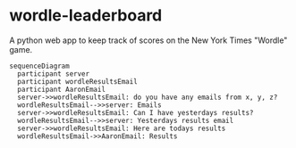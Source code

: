 # wordle-leaderboard
A python web app to keep track of scores on the New York Times "Wordle" game. 

```mermaid
sequenceDiagram
  participant server
  participant wordleResultsEmail
  participant AaronEmail
  server->>wordleResultsEmail: do you have any emails from x, y, z?
  wordleResultsEmail-->>server: Emails
  server->>wordleResultsEmail: Can I have yesterdays results?
  wordleResultsEmail-->>server: Yesterdays results email
  server->>wordleResultsEmail: Here are todays results
  wordleResultsEmail->>AaronEmail: Results
```
